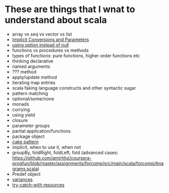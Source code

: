 # These are things that I wnat to understand about scala

* array vs seq vs vector vs list
* [Implicit Conversions and Parameters](https://www.artima.com/pins1ed/implicit-conversions-and-parameters.html)
* [using option instead of null](https://stackoverflow.com/questions/2440134/is-this-the-proper-way-to-initialize-null-references-in-scala)
* functions vs procedures vs methods
* types of functions: pure functions, higher order functions etc
* thinking declarative
* named arguments
* ??? method
* apply/update method
* iterating map entries
* scala faking language constructs and other syntactic sugar
* pattern matching
* optional/some/none
* monads
* currying
* using yield
* closure
* parameter groups
* partial application/functions
* package object
* [cake pattern](https://www.clianz.com/2016/04/26/scala-cake-pattern/)
* implicit, when to use it, when not
* groupBy, foldRight, foldLeft, fold (advanced cases: https://github.com/amirhhz/coursera-progfun/blob/master/assignments/forcomp/src/main/scala/forcomp/Anagrams.scala)
* Predef object
* [variances](https://docs.scala-lang.org/tour/variances.html)
* [try-catch-with resources](https://scala-lang.org/files/archive/api/2.13.x/scala/util/Using$.html)
